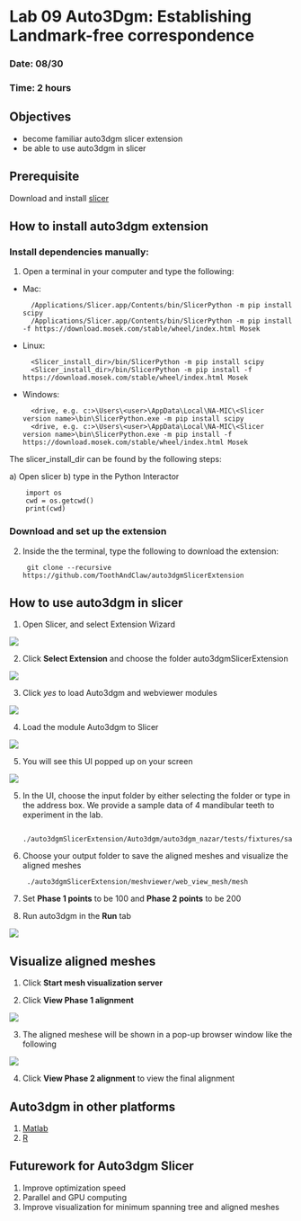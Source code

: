 # Lab 09 Auto3Dgm: Establishing Landmark-free correspondence 
### Date: 08/30
### Time: 2 hours

## Objectives 
* become familiar auto3dgm slicer extension
* be able to use auto3dgm in slicer

## Prerequisite
Download and install [slicer](https://download.slicer.org/)

## How to install auto3dgm extension
### Install dependencies manually:
1) Open a terminal in your computer and type the following: 
- Mac: 

        /Applications/Slicer.app/Contents/bin/SlicerPython -m pip install scipy
        /Applications/Slicer.app/Contents/bin/SlicerPython -m pip install -f https://download.mosek.com/stable/wheel/index.html Mosek
        
- Linux:

        <Slicer_install_dir>/bin/SlicerPython -m pip install scipy
        <Slicer_install_dir>/bin/SlicerPython -m pip install -f https://download.mosek.com/stable/wheel/index.html Mosek
        
- Windows: 

        <drive, e.g. c:>\Users\<user>\AppData\Local\NA-MIC\<Slicer version name>\bin\SlicerPython.exe -m pip install scipy
        <drive, e.g. c:>\Users\<user>\AppData\Local\NA-MIC\<Slicer version name>\bin\SlicerPython.exe -m pip install -f https://download.mosek.com/stable/wheel/index.html Mosek
        
The slicer_install_dir can be found by the following steps:

a) Open slicer
b) type in the Python Interactor

        import os
        cwd = os.getcwd()
        print(cwd)

### Download and set up the extension

2) Inside the the terminal, type the following to download the extension:

        git clone --recursive https://github.com/ToothAndClaw/auto3dgmSlicerExtension

## How to use auto3dgm in slicer
1) Open Slicer, and select Extension Wizard

<img src="images/01.png">

2) Click **Select Extension** and choose the folder auto3dgmSlicerExtension

<img src="images/02.png">

3) Click *yes* to load Auto3dgm and webviewer modules

<img src="images/03.png">

4) Load the module Auto3dgm to Slicer

<img src="images/04.png">

5) You will see this UI popped up on your screen

<img src="images/05.png">

5) In the UI, choose the input folder by either selecting the folder or type in the address box. We provide a sample data of 4 mandibular teeth to experiment in the lab. 

        ./auto3dgmSlicerExtension/Auto3dgm/auto3dgm_nazar/tests/fixtures/sample
        
6) Choose your output folder to save the aligned meshes and visualize the aligned meshes

        ./auto3dgmSlicerExtension/meshviewer/web_view_mesh/mesh

7) Set **Phase 1 points** to be 100 and **Phase 2 points** to be 200

8) Run auto3dgm in the **Run** tab

<img src="images/07.png">

## Visualize aligned meshes
1) Click **Start mesh visualization server**

2) Click **View Phase 1 alignment**

<img src="images/08.png">

3) The aligned meshese will be shown in a pop-up browser window like the following

<img src="images/09.png">

4) Click **View Phase 2 alignment** to view the final alignment

## Auto3dgm in other platforms
1) [Matlab](https://github.com/JuliaWinchester/auto3dgm-matlab-gorgon)
2) [R](https://github.com/sayanmuk/Auto3DGM)

## Futurework for Auto3dgm Slicer
1) Improve optimization speed
2) Parallel and GPU computing
3) Improve visualization for minimum spanning tree and aligned meshes





